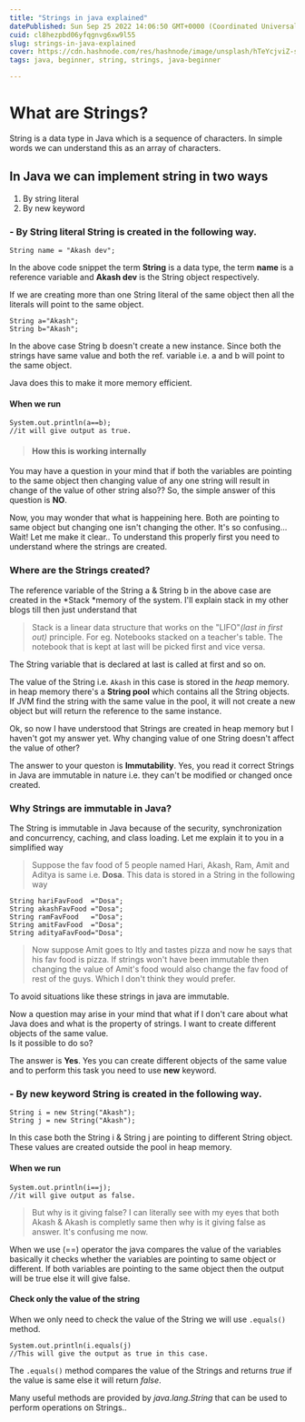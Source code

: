 ```yaml
---
title: "Strings in java explained"
datePublished: Sun Sep 25 2022 14:06:50 GMT+0000 (Coordinated Universal Time)
cuid: cl8hezpbd06yfqgnvg6xw9l55
slug: strings-in-java-explained
cover: https://cdn.hashnode.com/res/hashnode/image/unsplash/hTeYcjviZ-s/upload/v1664094911235/Ap3XuyTNq.jpeg
tags: java, beginner, string, strings, java-beginner

---
```


# What are Strings?

String is a data type in Java which is a sequence of characters. In simple words we can understand this as an array of characters.  
## In Java we can implement string in two ways

1. By string literal
2. By new keyword

### - By String literal String is created in the following way. 

```
String name = "Akash dev";
```

In the above code snippet the term **String** is a data type, the term **name** is a reference variable and **Akash dev** is the String object respectively. 

If we are creating more than one String literal of the same object then all the literals will point to the same object. 

```
String a="Akash";  
String b="Akash";
``` 

In the above case String b doesn't create a new instance. Since both the strings have same value and both the ref. variable i.e. a and b will point to the same object.
 
Java does this to make it more memory efficient.                                                                                 
#### When we run
```
System.out.println(a==b);
//it will give output as true.
``` 
> #### How this is working internally
You may have a question in your mind that if both the variables are pointing to the same object then changing value of any one string will result in change of the value of other string also??
So, the simple answer of this question is **NO**. 

Now, you may wonder that what is happeining here. Both are pointing to same object but changing one isn't changing the other. It's so confusing... 
Wait! Let me make it clear.. 
To understand this properly first you need to understand where the strings are created.
### Where are the Strings created?
The reference variable of the String a & String b in the above case are created in the *Stack *memory of the system. I'll explain stack in my other blogs till then just understand that  
> Stack is a linear data structure that works on the "LIFO"*(last in first out)* principle. For eg. Notebooks stacked on a teacher's table. The notebook that is kept at last will be picked first and vice versa.

The String variable that is declared at last is called at first and so on.

The value of the String i.e. ``` Akash ``` 
in this case is stored in the *heap* memory. in heap memory there's a **String pool** which contains all the String objects. If JVM find the string with the same value in the pool, it will not create a new object but will return the reference to the same instance.


Ok, so now I have understood that Strings are created in heap memory but I haven't got my answer yet. Why changing value of one String doesn't affect the value of other?

The answer to your queston is **Immutability**. Yes, you read it correct Strings in Java are immutable in nature i.e. they can't be modified or changed once created. 
### Why Strings are immutable in Java?
The String is immutable in Java because of the security, synchronization and concurrency, caching, and class loading. Let me explain it to you in a simplified way
> Suppose the fav food of 5 people named Hari, Akash, Ram, Amit and Aditya is same i.e. **Dosa**. This data is stored in a String in the following way

```
String hariFavFood  ="Dosa";
String akashFavFood ="Dosa";
String ramFavFood   ="Dosa";
String amitFavFood  ="Dosa";
String adityaFavFood="Dosa";
``` 
> Now suppose Amit goes to Itly and tastes pizza and now he says that his fav food is pizza. If strings won't have been immutable then changing the value of Amit's food would also change the fav food of rest of the guys. Which I don't think they would prefer. 

To avoid situations like these strings in java are immutable.

Now a question may arise in your mind that what if I don't care about what Java does and what is the property of strings. I want to create different objects of the same value.                 
Is it possible to do so?

The answer is **Yes**. Yes you can create different objects of the same value and to perform this task you need to use **new** keyword.

### - By new keyword String is created in the following way. 


```
String i = new String("Akash");
String j = new String("Akash");
``` 
In this case both the String i & String j are pointing to different String object. These values are created outside the pool in heap memory.                                                                                            
#### When we run
```
System.out.println(i==j);
//it will give output as false.

``` 
> But why is it giving false? I can literally see with my eyes that both Akash & Akash is completly same then why is it giving false as answer. It's confusing me now.

When we use (==) operator the java compares the value of the variables basically it checks whether the variables are pointing to same object or different. If both variables are pointing to the same object then the output will be true else it will give false. 
#### Check only the value of the string

When we only need to check the value of the String we will use ```.equals()``` method.
```
System.out.println(i.equals(j)
//This will give the output as true in this case.
```
The ```.equals()``` method compares the value of the Strings and returns *true* if the value is same else it will return *false*.

Many useful methods are provided by *java.lang.String* that can be used to perform operations on Strings..

